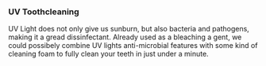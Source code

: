 ### UV Toothcleaning

UV Light does not only give us sunburn, but also bacteria and pathogens, making it a gread dissinfectant.
Already used as a bleaching a
gent, we could possibely combine UV lights anti-microbial features with some kind of cleaning foam to fully clean your teeth in just under a minute.